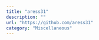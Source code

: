 ```yaml
---
title: "aress31"
description: ""
url: "https://github.com/aress31"
category: "Miscellaneous"
---
```

